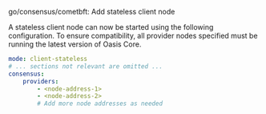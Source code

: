 go/consensus/cometbft: Add stateless client node

A stateless client node can now be started using the following configuration.
To ensure compatibility, all provider nodes specified must be running
the latest version of Oasis Core.

```yaml
mode: client-stateless
# ... sections not relevant are omitted ...
consensus:
    providers:
        - <node-address-1>
        - <node-address-2>
        # Add more node addresses as needed
```
